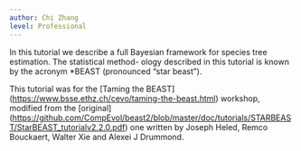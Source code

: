 ```yaml
---
author: Chi Zhang
level: Professional
---
```


In this tutorial we describe a full Bayesian framework for species tree estimation. The statistical method- ology described in this tutorial is known by the acronym *BEAST (pronounced “star beast”).

This tutorial was for the [Taming the BEAST] (https://www.bsse.ethz.ch/cevo/taming-the-beast.html) workshop, 
modified from the [original] (https://github.com/CompEvol/beast2/blob/master/doc/tutorials/STARBEAST/StarBEAST_tutorialv2.2.0.pdf) one 
written by Joseph Heled, Remco Bouckaert, Walter Xie and Alexei J Drummond.
